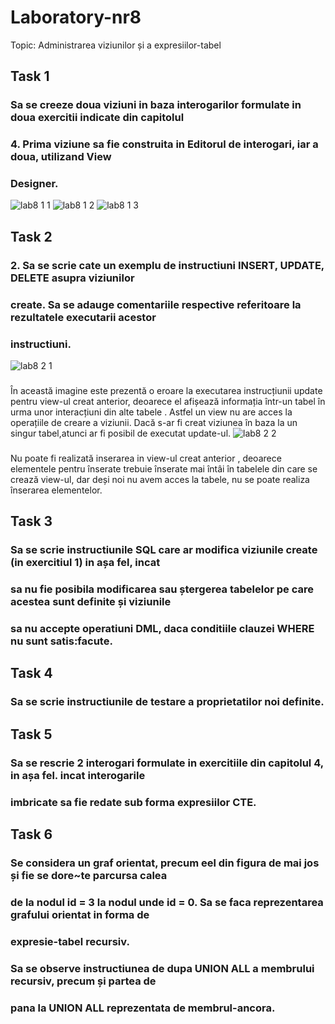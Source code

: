 # Laboratory-nr8

Topic: Administrarea viziunilor și a expresiilor-tabel

## Task 1
### Sa se creeze doua viziuni in baza interogarilor formulate in doua exercitii indicate din capitolul
### 4. Prima viziune sa fie construita in Editorul de interogari, iar a doua, utilizand View
### Designer.
![lab8 1 1](https://user-images.githubusercontent.com/43128425/48831795-49874a00-ed80-11e8-8bce-f356db58f4fc.PNG)
![lab8 1 2](https://user-images.githubusercontent.com/43128425/48831803-4e4bfe00-ed80-11e8-90f8-328236909c41.PNG)
![lab8 1 3](https://user-images.githubusercontent.com/43128425/48831802-4db36780-ed80-11e8-9c0c-d7c8933ec148.PNG)

## Task 2
### 2. Sa se scrie cate un exemplu de instructiuni INSERT, UPDATE, DELETE asupra viziunilor
### create. Sa se adauge comentariile respective referitoare la rezultatele executarii acestor
### instructiuni.
![lab8 2 1](https://user-images.githubusercontent.com/43128425/48889689-5b7bf200-ee3f-11e8-9e51-63ce93ba25d6.PNG)
###
În această imagine este prezentă o eroare la executarea instrucțiunii update pentru view-ul creat anterior, deoarece el afișează informația într-un tabel în urma unor interacțiuni din alte tabele . Astfel un view nu are acces la operațiile de creare a viziunii. Dacă s-ar fi creat viziunea în baza la un singur tabel,atunci ar fi posibil de executat update-ul.
![lab8 2 2](https://user-images.githubusercontent.com/43128425/48889690-5b7bf200-ee3f-11e8-9a8b-6d2cde859126.PNG)
###
Nu poate fi realizată inserarea in view-ul creat anterior , deoarece elementele pentru înserate trebuie înserate mai întâi în tabelele din care se crează view-ul, dar deși noi nu avem acces la tabele, nu se poate realiza înserarea elementelor.

## Task 3
### Sa se scrie instructiunile SQL care ar modifica viziunile create (in exercitiul 1) in așa fel, incat
### sa nu fie posibila modificarea sau ștergerea tabelelor pe care acestea sunt definite și viziunile
### sa nu accepte operatiuni DML, daca conditiile clauzei WHERE nu sunt satis:facute.

## Task 4
### Sa se scrie instructiunile de testare a proprietatilor noi definite.

## Task 5
### Sa se rescrie 2 interogari formulate in exercitiile din capitolul 4, in așa fel. incat interogarile
### imbricate sa fie redate sub forma expresiilor CTE.

## Task 6
### Se considera un graf orientat, precum eel din figura de mai jos și fie se dore~te parcursa calea
### de la nodul id = 3 la nodul unde id = 0. Sa se faca reprezentarea grafului orientat in forma de
### expresie-tabel recursiv.
### Sa se observe instructiunea de dupa UNION ALL a membrului recursiv, precum și partea de
### pana la UNION ALL reprezentata de membrul-ancora.
